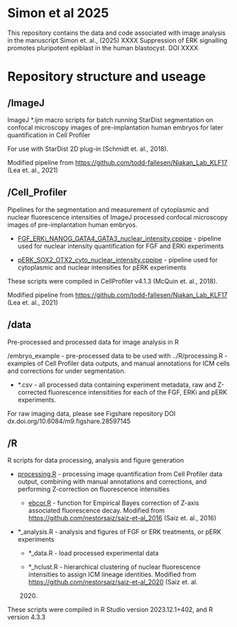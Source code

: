 # Simon et al 2025

This repository contains the data and code associated with image analysis in the manuscript Simon et. al., (2025) XXXX Suppression of ERK signalling promotes pluripotent epiblast in the human blastocyst. DOI XXXX

# Repository structure and useage

## /ImageJ

ImageJ \*.ijm macro scripts for batch running StarDist segmentation on confocal microscopy images of pre-implantation human embryos for later quantification in Cell Profiler

For use with StarDist 2D plug-in (Schmidt et. al., 2018).

Modified pipeline from <https://github.com/todd-fallesen/Niakan_Lab_KLF17> (Lea et. al., 2021)

## /Cell_Profiler

Pipelines for the segmentation and measurement of cytoplasmic and nuclear fluorescence intensities of ImageJ processed confocal microscopy images of pre-implantation human embryos.

-   [FGF_ERKi_NANOG_GATA4_GATA3_nuclear_intensity.cppipe](https://gitlab.developers.cam.ac.uk/ctr/ctr-bioinformatics/niakan-lab/simon-et-al-2025/-/blob/main/Cell_Profiler/FGF_ERKi_NANOG_GATA4_GATA3_nuclear_intensity.cppipe?ref_type=heads "FGF_ERKi_NANOG_GATA4_GATA3_nuclear_intensity.cppipe") - pipeline used for nuclear intensity quantification for FGF and ERKi experiments

-   [pERK_SOX2_OTX2_cyto_nuclear_intensity.cppipe](https://gitlab.developers.cam.ac.uk/ctr/ctr-bioinformatics/niakan-lab/simon-et-al-2025/-/blob/main/Cell_Profiler/pERK_SOX2_OTX2_cyto_nuclear_intensity.cppipe?ref_type=heads "pERK_SOX2_OTX2_cyto_nuclear_intensity.cppipe") - pipeline used for cytoplasmic and nuclear intensities for pERK experiments

These scripts were compiled in CellProfiler v4.1.3 (McQuin et. al., 2018).

Modified pipeline from <https://github.com/todd-fallesen/Niakan_Lab_KLF17> (Lea et. al., 2021)

## /data

Pre-processed and processed data for image analysis in R

/embryo_example - pre-processed data to be used with ../R/processing.R - examples of Cell Profiler data outputs, and manual annotations for ICM cells and corrections for under segmentation.

-   \*.csv - all processed data containing experiment metadata, raw and Z-corrected fluorescence intensitities for each of the FGF, ERKi and pERK experiments.

For raw imaging data, please see Figshare repository DOI dx.doi.org/10.6084/m9.figshare.28597145

## /R

R scripts for data processing, analysis and figure generation

-   [processing.R](https://gitlab.developers.cam.ac.uk/ctr/ctr-bioinformatics/niakan-lab/simon-et-al-2025/-/blob/main/R/processing.R?ref_type=heads "processing.R") - processing image quantification from Cell Profiler data output, combining with manual annotations and corrections, and performing Z-correction on fluorescence intensities

    -   [ebcor.R](https://gitlab.developers.cam.ac.uk/ctr/ctr-bioinformatics/niakan-lab/simon-et-al-2025/-/blob/main/R/ebcor.R?ref_type=heads "ebcor.R") - function for Empirical Bayes correction of Z-axis associated fluorescence decay. Modified from <https://github.com/nestorsaiz/saiz-et-al_2016> (Saiz et. al.,
        2016) 

-   \*\_analysis.R - analysis and figures of FGF or ERK treatments, or pERK experiments

    -   \*\_data.R - load processed experimental data

    -   \*\_hclust.R - hierarchical clustering of nuclear fluorescence intensities to assign ICM lineage identities. Modified from <https://github.com/nestorsaiz/saiz-et-al_2020> (Saiz et. al.

        2020) 

These scripts were compiled in R Studio version 2023.12.1+402, and R version 4.3.3
